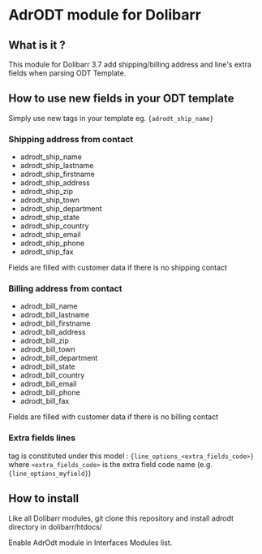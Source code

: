 # AdrODT module for Dolibarr

## What is it ?

This module for Dolibarr 3.7 add shipping/billing address and line's extra fields when parsing ODT Template.

## How to use new fields in your ODT template

Simply use new tags in your template eg. ```{adrodt_ship_name}```

### Shipping address from contact
- adrodt_ship_name
- adrodt_ship_lastname
- adrodt_ship_firstname
- adrodt_ship_address
- adrodt_ship_zip
- adrodt_ship_town
- adrodt_ship_department
- adrodt_ship_state
- adrodt_ship_country
- adrodt_ship_email
- adrodt_ship_phone
- adrodt_ship_fax

Fields are filled with customer data if there is no shipping contact

### Billing address from contact
- adrodt_bill_name
- adrodt_bill_lastname
- adrodt_bill_firstname
- adrodt_bill_address
- adrodt_bill_zip
- adrodt_bill_town
- adrodt_bill_department
- adrodt_bill_state
- adrodt_bill_country
- adrodt_bill_email
- adrodt_bill_phone
- adrodt_bill_fax

Fields are filled with customer data if there is no billing contact

### Extra fields lines

tag is constituted under this model : ```{line_options_<extra_fields_code>}``` where ```<extra_fields_code>``` is the extra field code name (e.g. ```{line_options_myfield}```)

## How to install

Like all Dolibarr modules, git clone this repository and install adrodt directory in dolibarr/htdocs/

Enable AdrOdt module in Interfaces Modules list.
